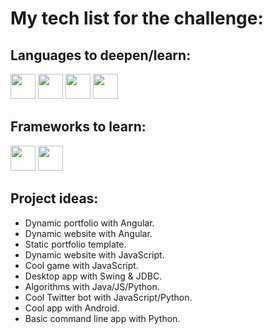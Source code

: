 # My tech list for the challenge:

## Languages to deepen/learn:
<div><a href="#"><img height="40" src="https://github.com/pablohs1986/100-days-of-code/blob/master/img/java.png"/></a>
<a href="#"><img height="40" src="https://github.com/pablohs1986/100-days-of-code/blob/master/img/icons8-javascript-48.png"/></a>
<a href="#"><img height="40" src="https://github.com/pablohs1986/100-days-of-code/blob/master/img/icons8-typescript-48.png"/></a>
<a href="#"><img height="40" src="https://github.com/pablohs1986/100-days-of-code/blob/master/img/icons8-python-48.png"/></a><div>
    
## Frameworks to learn:
<div><a href="#"><img height="40" src="https://github.com/pablohs1986/100-days-of-code/blob/master/img/angular_A.png"/></a>
<a href="#"><img height="40" src="https://github.com/pablohs1986/100-days-of-code/blob/master/img/icons8-android-os-48.png"/></a><div>

## Project ideas:
* Dynamic portfolio with Angular.
* Dynamic website with Angular.
* Static portfolio template.
* Dynamic website with JavaScript.
* Cool game with JavaScript.
* Desktop app with Swing & JDBC.
* Algorithms with Java/JS/Python.
* Cool Twitter bot with JavaScript/Python.
* Cool app with Android.
* Basic command line app with Python.
